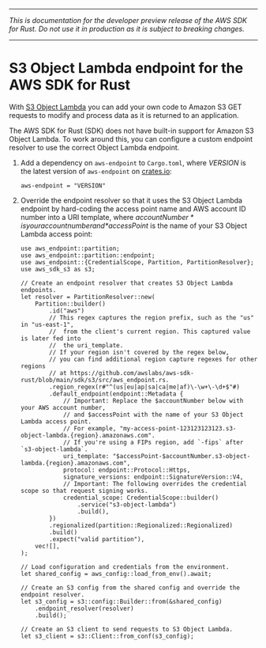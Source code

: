 --------

 *This is documentation for the developer preview release of the AWS SDK for Rust\. Do not use it in production as it is subject to breaking changes\.* 

--------

# S3 Object Lambda endpoint for the AWS SDK for Rust<a name="s3-object-lambda"></a>

With [S3 Object Lambda](https://docs.aws.amazon.com/AmazonS3/latest/userguide/transforming-objects.html) you can add your own code to Amazon S3 GET requests to modify and process data as it is returned to an application\.

The AWS SDK for Rust \(SDK\) does not have built\-in support for Amazon S3 Object Lambda\. To work around this, you can configure a custom endpoint resolver to use the correct Object Lambda endpoint\.

1. Add a dependency on `aws-endpoint` to `Cargo.toml`, where *VERSION* is the latest version of `aws-endpoint` on [crates\.io](https://crates.io/search?q=aws-endpoint):

   ```
   aws-endpoint = "VERSION"
   ```

1. Override the endpoint resolver so that it uses the S3 Object Lambda endpoint by hard\-coding the access point name and AWS account ID number into a URI template, where *$accountNumber* is your account number and *$accessPoint* is the name of your S3 Object Lambda access point:

   ```
   use aws_endpoint::partition;
   use aws_endpoint::partition::endpoint;
   use aws_endpoint::{CredentialScope, Partition, PartitionResolver};
   use aws_sdk_s3 as s3;
   
   // Create an endpoint resolver that creates S3 Object Lambda endpoints.
   let resolver = PartitionResolver::new(
       Partition::builder()
           .id("aws")
           // This regex captures the region prefix, such as the "us" in "us-east-1",
           //  from the client's current region. This captured value is later fed into 
           //  the uri_template.
           // If your region isn't covered by the regex below, 
           // you can find additional region capture regexes for other regions
           // at https://github.com/awslabs/aws-sdk-rust/blob/main/sdk/s3/src/aws_endpoint.rs.
           .region_regex(r#"^(us|eu|ap|sa|ca|me|af)\-\w+\-\d+$"#)
           .default_endpoint(endpoint::Metadata {
               // Important: Replace the $accountNumber below with your AWS account number,
               // and $accessPoint with the name of your S3 Object Lambda access point.
               // For example, "my-access-point-123123123123.s3-object-lambda.{region}.amazonaws.com".
               // If you're using a FIPs region, add `-fips` after `s3-object-lambda`.
               uri_template: "$accessPoint-$accountNumber.s3-object-lambda.{region}.amazonaws.com",
               protocol: endpoint::Protocol::Https,
               signature_versions: endpoint::SignatureVersion::V4,
               // Important: The following overrides the credential scope so that request signing works.
               credential_scope: CredentialScope::builder()
                   .service("s3-object-lambda")
                   .build(),
           })
           .regionalized(partition::Regionalized::Regionalized)
           .build()
           .expect("valid partition"),
       vec![],
   );
   
   // Load configuration and credentials from the environment.
   let shared_config = aws_config::load_from_env().await;
   
   // Create an S3 config from the shared config and override the endpoint resolver.
   let s3_config = s3::config::Builder::from(&shared_config)
       .endpoint_resolver(resolver)
       .build();
   
   // Create an S3 client to send requests to S3 Object Lambda.
   let s3_client = s3::Client::from_conf(s3_config);
   ```